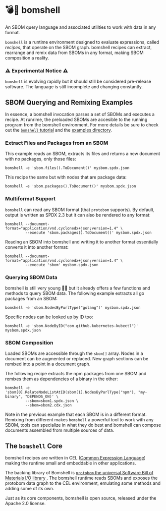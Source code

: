 # 💣🐚 bomshell

An SBOM query language and associated utilities to work with data in any format.

`bomshell` is a runtime environment designed to evaluate expressions, called 
_recipes_, that operate on the SBOM graph. bomshell recipes can extract,
rearrange and remix data from SBOMs in any format, making SBOM composition a
reality. 

### __⚠️ Experimental Notice ⚠️__

`bomshell` is evolving rapidly but it should still be considered pre-release software. The language
is still incomplete and changing constantly.

## SBOM Querying and Remixing Examples

In essence, a bomshell invocation parses a set of SBOMs and executes a recipe.
At runrime, the preloaded SBOMs are accesible to the running program from the
bomshell environment. For more details be sure to check out the 
[`bomshell` tutorial](tutorial/) and the 
[examples directory](examples/).

### Extract Files and Packages from an SBOM

This example reads an SBOM, extracts its files and returns a new document 
with no packages, only those files:

```
bomshell -e 'sbom.files().ToDocument()' mysbom.spdx.json
```

This recipe the same but with nodes that are package data:

```
bomshell -e 'sbom.packages().ToDocument()' mysbom.spdx.json
```

### Multiformat Support

`bomshell` can read any SBOM format (that `protobom` supports). By default,
output is written as SPDX 2.3 but it can also be rendered to any format:

```
bomshell --document-format="application/vnd.cyclonedx+json;version=1.4" \
         --execute 'sbom.packages().ToDocument()' mysbom.spdx.json
```

Reading an SBOM into bomshell and writing it to another format essentially 
converts it into another format:

```
bomshell --document-format="application/vnd.cyclonedx+json;version=1.4" \
         --execute 'sbom' mysbom.spdx.json
```

### Querying SBOM Data

bomshell is still very young 👶🏽 but it already offers a few functions and methods
to query SBOM data. The following example extracts all go packages from an SBOM:

```
bomshell -e 'sbom.NodesByPurlType("golang")' mysbom.spdx.json 
```

Specific nodes can be looked up by ID too:

```
bomshell -e 'sbom.NodeByID("com.github.kubernetes-kubectl")' mysbom.spdx.json
```

### SBOM Composition

Loaded SBOMs are accessible through the `sbom[]` array. Nodes in
a document can be augmented or replaced. New graph sections can 
be remixed into a point in a document graph.

The following recipe extracts the npm packages from one SBOM and 
remixes them as dependencies of a binary in the other:

```
bomshell -e 'sbom[0].RelateNodeListAtID(sbom[1].NodesByPurlType("npm"), "my-binary", "DEPENDS_ON)' \
         --sbom=sbom1.spdx.json \
         --sbom=sbom2.cdx.json 
```

Note in the previous example that each SBOM is in a different format. Remixing
from different makes `bomshell` a powerful tool to work with any SBOM, tools can specialize in what they do best and bomshell
can compose documents assembled from multiple sources of
data.

## The `bomshell` Core

bomshell recipes are written in CEL 
([Common Expression Language](https://github.com/google/cel-spec))
making the runtime small and embeddable in other applications.

The backing library of Bomshell is 
[`protobom` the universal Software Bill of Materials I/O library ](https://github.com/bom-squad/protobom).
The bomshell runtime reads SBOMs and exposes the protobom
data graph to the CEL environment, emulating some methods and adding
some of its own.

Just as its core components, bomshell is open source, released under the
Apache 2.0 license.
